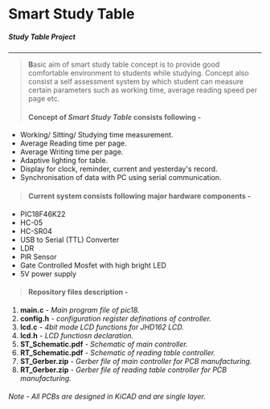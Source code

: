 # Smart Study Table
##### Study Table Project
-------


> **B**asic aim of smart study table concept is to provide good comfortable environment to students while studying. 
Concept also consist a self assessment system by which student can measure certain parameters such as working time, 
average reading speed per page etc.
>#### **C**oncept of _Smart Study Table_ consists following - 
* Working/ Sitting/ Studying time measurement.
* Average Reading time per page.
* Average Writing time per page.
* Adaptive lighting for table.
* Display for clock, reminder, current and yesterday's record.
* Synchronisation of data with PC using serial communication.

>#### Current system consists following major hardware components -
* PIC18F46K22
* HC-05
* HC-SR04
* USB to Serial (TTL) Converter
* LDR
* PIR Sensor
* Gate Controlled Mosfet with high bright LED
* 5V power supply

>#### Repository files description - 
1. **main.c** - _Main program file of pic18._
2. **config.h** - _configuration register definations of controller._
3. **lcd.c** - _4bit mode LCD functions for JHD162 LCD._
4. **lcd.h** - _LCD functiosn declaration._
5. **ST_Schematic.pdf** - _Schematic of main controller._
6. **RT_Schematic.pdf** - _Schematic of reading table controller._
7. **ST_Gerber.zip** - _Gerber file of main controller for PCB manufacturing._
8. **RT_Gerber.zip** - _Gerber file of reading table controller for PCB manufacturing._  

###### _Note - All PCBs are designed in KiCAD and are single layer._

